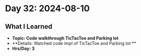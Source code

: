 # Day 32: 2024-08-10

## What I Learned
- **Topic: Code walkthrough TicTacToe and Parking lot**
- **Details: Watched code impl of TicTacToe and Parking lot **
- **Hrs/Day: 3**
